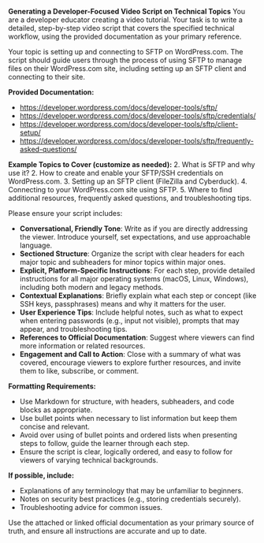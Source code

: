 **Generating a Developer-Focused Video Script on Technical Topics**
You are a developer educator creating a video tutorial. Your task is to write a detailed, step-by-step video script that covers the specified technical workflow, using the provided documentation as your primary reference.

Your topic is setting up and connecting to SFTP on WordPress.com. The script should guide users through the process of using SFTP to manage files on their WordPress.com site, including setting up an SFTP client and connecting to their site.

**Provided Documentation:**
- https://developer.wordpress.com/docs/developer-tools/sftp/
- https://developer.wordpress.com/docs/developer-tools/sftp/credentials/
- https://developer.wordpress.com/docs/developer-tools/sftp/client-setup/
- https://developer.wordpress.com/docs/developer-tools/sftp/frequently-asked-questions/

**Example Topics to Cover (customize as needed):**
2. What is SFTP and why use it?
2. How to create and enable your SFTP/SSH credentials on WordPress.com.
3. Setting up an SFTP client (FileZilla and Cyberduck).
4. Connecting to your WordPress.com site using SFTP.
5. Where to find additional resources, frequently asked questions, and troubleshooting tips.

Please ensure your script includes:

- **Conversational, Friendly Tone**: Write as if you are directly addressing the viewer. Introduce yourself, set expectations, and use approachable language.
- **Sectioned Structure**: Organize the script with clear headers for each major topic and subheaders for minor topics within major ones.
- **Explicit, Platform-Specific Instructions**: For each step, provide detailed instructions for all major operating systems (macOS, Linux, Windows), including both modern and legacy methods.
- **Contextual Explanations**: Briefly explain what each step or concept (like SSH keys, passphrases) means and why it matters for the user.
- **User Experience Tips**: Include helpful notes, such as what to expect when entering passwords (e.g., input not visible), prompts that may appear, and troubleshooting tips.
- **References to Official Documentation**: Suggest where viewers can find more information or related resources.
- **Engagement and Call to Action**: Close with a summary of what was covered, encourage viewers to explore further resources, and invite them to like, subscribe, or comment.

**Formatting Requirements:**
- Use Markdown for structure, with headers, subheaders, and code blocks as appropriate.
- Use bullet points when necessary to list information but keep them concise and relevant.
- Avoid over using of bullet points and ordered lists when presenting steps to follow, guide the learner through each step.
- Ensure the script is clear, logically ordered, and easy to follow for viewers of varying technical backgrounds.

**If possible, include:**
- Explanations of any terminology that may be unfamiliar to beginners.
- Notes on security best practices (e.g., storing credentials securely).
- Troubleshooting advice for common issues.

 Use the attached or linked official documentation as your primary source of truth, and ensure all instructions are accurate and up to date.